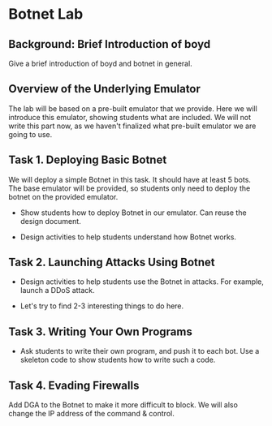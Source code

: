 # Botnet Lab


## Background: Brief Introduction of boyd 

Give a brief introduction of boyd and botnet in general. 


## Overview of the Underlying Emulator

The lab will be based on a pre-built emulator that we 
provide. Here we will introduce this emulator, showing 
students what are included. We will not write this part now, 
as we haven't finalized what pre-built emulator 
we are going to use. 


## Task 1. Deploying Basic Botnet

We will deploy a simple Botnet in this task. It should 
have at least 5 bots. The base emulator will be provided,
so students only need to deploy the botnet on the provided 
emulator. 

 - Show students how to deploy Botnet in our emulator. 
   Can reuse the design document. 

 - Design activities to help students understand how
   Botnet works.


## Task 2. Launching Attacks Using Botnet

 - Design activities to help students use the Botnet
   in attacks. For example, launch a DDoS attack. 

 - Let's try to find 2-3 interesting things to do here.


## Task 3. Writing Your Own Programs

 - Ask students to write their own program, and push it to 
   each bot. Use a skeleton code to show students how 
   to write such a code. 


## Task 4. Evading Firewalls

Add DGA to the Botnet to make it more difficult to block. 
We will also change the IP address of the command & control.

